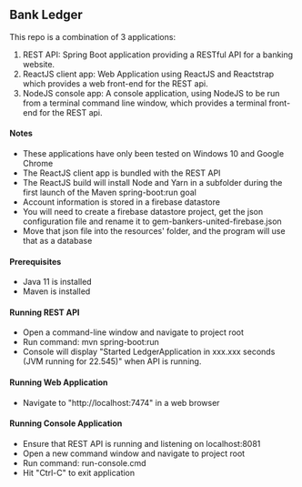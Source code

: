 ## Bank Ledger

This repo is a combination of 3 applications:

1. REST API: Spring Boot application providing a RESTful API for a banking website.
2. ReactJS client app: Web Application using ReactJS and Reactstrap which provides a web front-end for the REST api.
3. NodeJS console app: A console application, using NodeJS to be run from a terminal command line window, which provides a terminal front-end for the REST api.

#### Notes

- These applications have only been tested on Windows 10 and Google Chrome
- The ReactJS client app is bundled with the REST API
- The ReactJS build will install Node and Yarn in a subfolder during the first launch of the Maven spring-boot:run goal
- Account information is stored in a firebase datastore
- You will need to create a firebase datastore project, get the json configuration file and rename it to gem-bankers-united-firebase.json
- Move that json file into the resources' folder, and the program will use that as a database

#### Prerequisites

- Java 11 is installed
- Maven is installed

#### Running REST API

- Open a command-line window and navigate to project root
- Run command:   mvn spring-boot:run
- Console will display "Started LedgerApplication in xxx.xxx seconds (JVM running for 22.545)" when API is running.

#### Running Web Application

- Navigate to "http://localhost:7474" in a web browser

#### Running Console Application

- Ensure that REST API is running and listening on localhost:8081
- Open a new command window and navigate to project root
- Run command:  run-console.cmd
- Hit "Ctrl-C" to exit application

